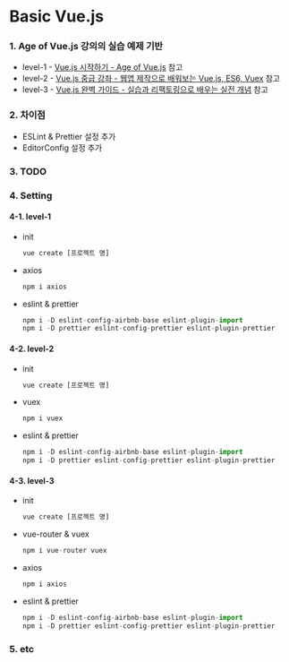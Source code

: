 # Basic Vue.js

### 1. Age of Vue.js 강의의 실습 예제 기반

* level-1 - [Vue.js 시작하기 - Age of Vue.js](https://www.inflearn.com/course/Age-of-Vuejs "Vue.js 시작하기 - Age of Vue.js") 참고
* level-2 - [Vue.js 중급 강좌 - 웹앱 제작으로 배워보는 Vue.js, ES6, Vuex](https://www.inflearn.com/course/vue-pwa-vue-js-%EC%A4%91%EA%B8%89 "Vue.js 중급 강좌 - 웹앱 제작으로 배워보는 Vue.js, ES6, Vuex") 참고
* level-3 - [Vue.js 완벽 가이드 - 실습과 리팩토링으로 배우는 실전 개념](https://www.inflearn.com/course/vue-js "Vue.js 완벽 가이드 - 실습과 리팩토링으로 배우는 실전 개념") 참고

### 2. 차이점

* ESLint & Prettier 설정 추가
* EditorConfig 설정 추가

### 3. TODO

### 4. Setting

#### 4-1. level-1

* init

    ``` javascript
    vue create [프로젝트 명]
    ```

* axios

    ``` javascript
    npm i axios
    ```

* eslint & prettier

    ``` javascript
    npm i -D eslint-config-airbnb-base eslint-plugin-import  
    npm i -D prettier eslint-config-prettier eslint-plugin-prettier
    ```

#### 4-2. level-2

* init

    ``` javascript
    vue create [프로젝트 명]
    ```

* vuex
  
    ``` javascript
    npm i vuex
    ```

* eslint & prettier

    ``` javascript
    npm i -D eslint-config-airbnb-base eslint-plugin-import  
    npm i -D prettier eslint-config-prettier eslint-plugin-prettier
    ```

#### 4-3. level-3

* init

    ``` javascript
    vue create [프로젝트 명]
    ```

* vue-router & vuex
  
    ``` javascript
    npm i vue-router vuex
    ```

* axios

    ``` javascript
    npm i axios
    ```

* eslint & prettier

    ``` javascript
    npm i -D eslint-config-airbnb-base eslint-plugin-import  
    npm i -D prettier eslint-config-prettier eslint-plugin-prettier
    ```

### 5. etc
